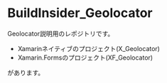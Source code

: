 # BuildInsider_Geolocator
Geolocator説明用のレポジトリです。

- Xamarinネイティブのプロジェクト(X_Geolocator)
- Xamarin.Formsのプロジェクト(XF_Geolocator)

があります。
